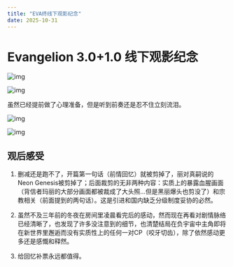 ```yaml
---
title: "EVA终线下观影纪念"
date: 2025-10-31
---
```


# Evangelion 3.0+1.0 线下观影纪念

![img](https://pic1.imgdb.cn/item/690579503203f7be00bd7b08.webp "特典")

![img](https://pic1.imgdb.cn/item/690579993203f7be00bd7d15.jpg "Ending")

虽然已经提前做了心理准备，但是听到前奏还是忍不住立刻流泪。

![img](https://pic1.imgdb.cn/item/690579503203f7be00bd7b08.webp "Ending")

![img](https://pic1.imgdb.cn/item/69057ace3203f7be00bd84be.jpg "Ending")

## 观后感受

1. 删减还是跑不了，开篇第一句话（前情回忆）就被剪掉了，丽对真嗣说的Neon Genesis被剪掉了；后面裁剪的无非两种内容：实质上的暴露血腥画面（背信者玛丽的大部分画面都被裁成了大头照...但是黑丽爆头也剪没了）和宗教相关（前面提到的两句话）。这是引进和国内缺乏分级制度妥协的必然。

2. 虽然不及三年前的冬夜在房间里凌晨看完后的感动，然而现在再看对剧情脉络已经清晰了，也发现了许多没注意到的细节，也清楚结局在负宇宙中主角即将在新世界里邂逅而没有实质性上的任何一对CP（咬牙切齿），除了依然感动更多还是感慨和释然。

3. 给回忆补票永远都值得。
